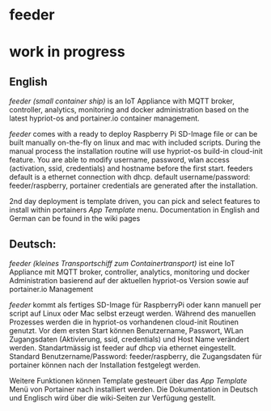 # feeder
# work in progress
## English
*feeder (small container ship)* is an IoT Appliance with MQTT broker, controller, analytics, monitoring and docker administration based on
the latest hypriot-os and portainer.io container management.

*feeder* comes with a ready to deploy Raspberry Pi SD-Image file or can be built manually on-the-fly on linux and mac with included scripts.
During the manual process the installation routine will use hypriot-os build-in cloud-init feature.
You are able to modify username, password, wlan access (activation, ssid, credentials) and hostname before the first start.
feeders default is a ethernet connection with dhcp. default username/password: feeder/raspberry, portainer credentials are generated after the installation.

2nd day deployment is template driven, you can pick and select features to install within portainers *App Template* menu. 
Documentation in English and German can be found in the wiki pages


## Deutsch: 
*feeder (kleines Transportschiff zum Containertransport)* ist eine IoT Appliance mit MQTT broker, controller, analytics, monitoring und docker Administration basierend auf der aktuellen hypriot-os Version sowie auf portainer.io Management

*feeder* kommt als fertiges SD-Image für RaspberryPi oder kann manuell per script auf Linux oder Mac selbst erzeugt werden. Während des 
manuellen Prozesses werden die in hypriot-os vorhandenen cloud-init Routinen genutzt.
Vor dem ersten Start können Benutzername, Passwort, WLan Zugangsdaten (Aktivierung, ssid, credentials) und Host Name verändert werden.
Standartmässig ist feeder auf dhcp via ethernet eingestellt. Standard Benutzername/Password: feeder/raspberry, die Zugangsdaten für portainer können nach der Installation festgelegt werden.

Weitere Funktionen können Template gesteuert über das *App Template* Menü von Portainer nach installiert werden.
Die Dokumentation in Deutsch und Englisch wird über die wiki-Seiten zur Verfügung gestellt.
